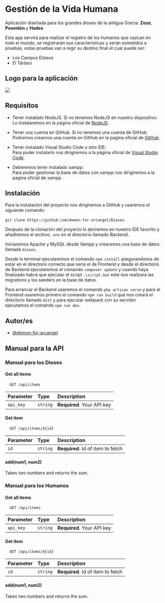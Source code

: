 
# Gestión de la Vida Humana
Aplicación diseñada para los grandes dioses de la antigua Grecia: **Zeus**, **Poseidón** y **Hades**.

Esta app servirá para realizar el registro de los humanos que nazcan en todo el mundo, se registrarán sus características y serán sometidos a pruebas, estas pruebas van a regir su destino final el cual puede ser:
- Los Campos Elíseos
- El Tártaro
## Logo para la aplicación
<img src="Frontend/src/assets/logo1.png">

## Requisitos
- Tener instalado NodeJS. Si no tenemos NodeJS en nuestro dispositivo:<br>
Lo instalaremos en la página oficial de <a href="https://nodejs.org/en">NodeJS</a>.
- Tener una cuenta en GitHub. Si no tenemos una cuenta de GitHub:<br>
Podremos crearnos una cuenta en GitHub en la pagina oficial de <a href="https://github.com">GitHub</a>.

- Tener instalado Visual Studio Code u otro IDE:<br>
Para poder instalarlo nos dirigiremos a la página oficial de <a href="https://code.visualstudio.com/download">Visual Studio Code</a>.
- Deberemos tener instalado xampp:<br>
Para poder gestionar la base de datos con xampp nos dirigiremos a la pagina oficial de xampp <a href="https://www.apachefriends.org/es/download.html"></a>.
## Instalación

Para la instalación del proyecto nos dirigiremos a GitHub y usaremos el siguiente comando:

`git clone https://github.com/demon-for-arcangel/Dioses`.<br>

Después de la clonación del proyecto lo abriremos en nuestro IDE favorito y añadiremos el archivo `.env` en el directorio llamado Backend.

Iniciaremos Apache y MySQL desde Xampp y crearemos una base de datos llamada `dioses`.

Desde la terminal ejecutaremos el comando `npm install` asegurandonos de estar en el directorio correcto que sería el de Frontend y desde el directorio de Backend ejecutaremos el comando `composer update` y cuando haya finalizado habrá que ejecutar el script `.\script.bat` este nos realizara las migrations y los seeders en la base de datos.

Para arrancar el Backend usaremos el comando `php artisan serve` y para el Frontend usaremos primero el comando `npm run build` que nos creará el directorio llamado `dist` y para ejecutar webpack con su servidor ejecutamos el comando `npm run dev`.
## Autor/es

- [@demon-for-arcangel](https://github.com/demon-for-arcangel)
## Manual para la API

### Manual para los Dioses

#### Get all items

```http
  GET /api/items
```

| Parameter | Type     | Description                |
| :-------- | :------- | :------------------------- |
| `api_key` | `string` | **Required**. Your API key |

#### Get item

```http
  GET /api/items/${id}
```

| Parameter | Type     | Description                       |
| :-------- | :------- | :-------------------------------- |
| `id`      | `string` | **Required**. Id of item to fetch |

#### add(num1, num2)

Takes two numbers and returns the sum.


### Manual para los Humanos

#### Get all items

```http
  GET /api/items
```

| Parameter | Type     | Description                |
| :-------- | :------- | :------------------------- |
| `api_key` | `string` | **Required**. Your API key |

#### Get item

```http
  GET /api/items/${id}
```

| Parameter | Type     | Description                       |
| :-------- | :------- | :-------------------------------- |
| `id`      | `string` | **Required**. Id of item to fetch |

#### add(num1, num2)

Takes two numbers and returns the sum.

